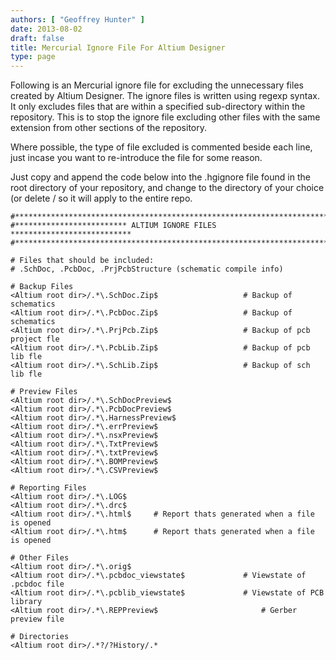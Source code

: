 ```yaml
---
authors: [ "Geoffrey Hunter" ]
date: 2013-08-02
draft: false
title: Mercurial Ignore File For Altium Designer
type: page
---
```


Following is an Mercurial ignore file for excluding the unnecessary files created by Altium Designer. The ignore files is written using regexp syntax. It only excludes files that are within a specified sub-directory within the repository. This is to stop the ignore file excluding other files with the same extension from other sections of the repository.

Where possible, the type of file excluded is commented beside each line, just incase you want to re-introduce the file for some reason.

Just copy and append the code below into the .hgignore file found in the root directory of your repository, and change <Altium root dir> to the directory of your choice (or delete <Altium root dir>/ so it will apply to the entire repo.

```text
#*************************************************************************
#************************* ALTIUM IGNORE FILES ***************************
#*************************************************************************

# Files that should be included:
# .SchDoc, .PcbDoc, .PrjPcbStructure (schematic compile info)

# Backup Files
<Altium root dir>/.*\.SchDoc.Zip$					# Backup of schematics
<Altium root dir>/.*\.PcbDoc.Zip$					# Backup of schematics
<Altium root dir>/.*\.PrjPcb.Zip$					# Backup of pcb project fle
<Altium root dir>/.*\.PcbLib.Zip$					# Backup of pcb lib fle
<Altium root dir>/.*\.SchLib.Zip$					# Backup of sch lib fle

# Preview Files
<Altium root dir>/.*\.SchDocPreview$
<Altium root dir>/.*\.PcbDocPreview$
<Altium root dir>/.*\.HarnessPreview$
<Altium root dir>/.*\.errPreview$
<Altium root dir>/.*\.nsxPreview$
<Altium root dir>/.*\.TxtPreview$
<Altium root dir>/.*\.txtPreview$
<Altium root dir>/.*\.BOMPreview$
<Altium root dir>/.*\.CSVPreview$

# Reporting Files
<Altium root dir>/.*\.LOG$
<Altium root dir>/.*\.drc$
<Altium root dir>/.*\.html$		# Report thats generated when a file is opened       
<Altium root dir>/.*\.htm$		# Report thats generated when a file is opened                

# Other Files
<Altium root dir>/.*\.orig$
<Altium root dir>/.*\.pcbdoc_viewstate$				# Viewstate of .pcbdoc file
<Altium root dir>/.*\.pcblib_viewstate$				# Viewstate of PCB library
<Altium root dir>/.*\.REPPreview$						# Gerber preview file

# Directories
<Altium root dir>/.*?/?History/.*
```